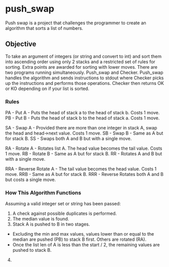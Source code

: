# push_swap

Push swap is a project that challenges the programmer to create an algorithm that sorts a list of numbers.

## Objective

To take an argument of integers (or string and convert to int) and sort them into ascending order using only 2 stacks and a restricted set of rules for sorting. Extra points are awarded for sorting with lower moves. There are two programs running simultaneously. Push_swap and Checker. Push_swap handles the algorithm and sends instructions to stdout where Checker picks up the instructions and performs those operations. Checker then returns OK or KO depending on if your list is sorted.

### Rules

PA - Put A - Puts the head of stack a to the head of stack b. Costs 1 move.
PB - Put B - Puts the head of stack b to the head of stack a. Costs 1 move.

SA - Swap A - Provided there are more than one integer in stack A, swap the head and head->next value. Costs 1 move.
SB - Swap B - Same as A but for stack B.
SS - Swaps both A and B but with a single move.

RA - Rotate A - Rotates list A. The head value becomes the tail value. Costs 1 move.
RB - Rotate B - Same as A but for stack B.
RR - Rotates A and B but with a single move.

RRA - Reverse Rotate A - The tail value becomes the head value. Costs 1 move.
RRB - Same as A but for stack B.
RRR - Reverse Rotates both A and B but costs a single move.

### How This Algorithm Functions

Assuming a valid integer set or string has been passed:

1.  A check against possible duplicates is performed.
2.  The median value is found.
3.  Stack A is pushed to B in two stages.
  * Excluding the min and max values, values lower than or equal to the median are pushed (PB) to stack B first. Others are rotated (RA).
  * Once the list len of A is less than the start / 2, the remaining values are pushed to stack B.
4.  
